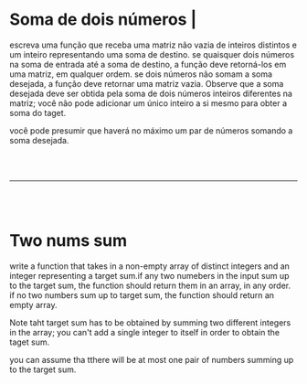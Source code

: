 #  Soma de dois números |  

escreva uma função que receba uma matriz não vazia de inteiros distintos e um inteiro representando uma soma de destino. se quaisquer dois números na soma de entrada até a soma de destino, a função deve retorná-los em uma matriz, em qualquer ordem. se dois números não somam a soma desejada, a função deve retornar uma matriz vazia.
Observe que a soma desejada deve ser obtida pela soma de dois números inteiros diferentes na matriz; você não pode adicionar um único inteiro a si mesmo para obter a soma do taget.

você pode presumir que haverá no máximo um par de números somando a soma desejada.

<br><br>

<hr/>

<br><br>

# Two nums sum


write a function that takes in a non-empty array of distinct integers and an integer representing a target sum.if any two numebers in the input sum up to the target sum, the function should return them in an array, in any order. if no two numbers sum up to target sum, the function should return an empty array.

Note taht target sum has to be obtained by summing two different integers in the array; you can't add a single integer to itself in order to obtain the taget sum.

you can assume tha tthere will be at most one pair of numbers summing up to the target sum.
